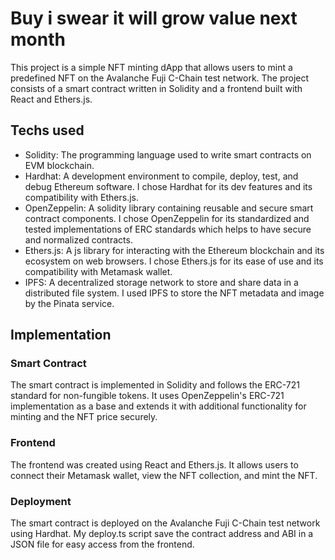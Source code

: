# Buy i swear it will grow value next month

This project is a simple NFT minting dApp that allows users to mint a predefined NFT on the Avalanche Fuji C-Chain test network. The project consists of a smart contract written in Solidity and a frontend built with React and Ethers.js.

## Techs used
- Solidity: The programming language used to write smart contracts on EVM blockchain.
- Hardhat: A development environment to compile, deploy, test, and debug Ethereum software.
I chose Hardhat for its dev features and its compatibility with Ethers.js.
- OpenZeppelin: A solidity library containing reusable and secure smart contract components.
I chose OpenZeppelin for its standardized and tested implementations of ERC standards which helps to have secure and normalized contracts.
- Ethers.js: A js library for interacting with the Ethereum blockchain and its ecosystem on web browsers.
I chose Ethers.js for its ease of use and its compatibility with Metamask wallet.
- IPFS: A decentralized storage network to store and share data in a distributed file system.
I used IPFS to store the NFT metadata and image by the Pinata service.

## Implementation

### Smart Contract
The smart contract is implemented in Solidity and follows the ERC-721 standard for non-fungible tokens. It uses OpenZeppelin's ERC-721 implementation as a base and extends it with additional functionality for minting and the NFT price securely.

### Frontend
The frontend was created using React and Ethers.js. It allows users to connect their Metamask wallet, view the NFT collection, and mint the NFT.

### Deployment
The smart contract is deployed on the Avalanche Fuji C-Chain test network using Hardhat. My deploy.ts script save the contract address and ABI in a JSON file for easy access from the frontend.
